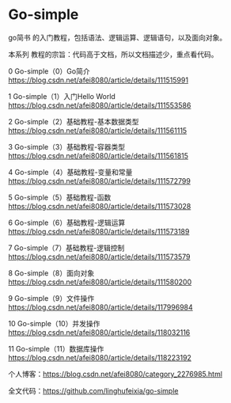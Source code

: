 # Go-simple
go简书 的入门教程，包括语法、逻辑运算、逻辑语句，以及面向对象。

本系列 教程的宗旨：代码高于文档，所以文档描述少，重点看代码。

0 Go-simple（0）Go简介
https://blog.csdn.net/afei8080/article/details/111515991

1 Go-simple（1）入门Hello World
https://blog.csdn.net/afei8080/article/details/111553586

2 Go-simple（2）基础教程-基本数据类型
https://blog.csdn.net/afei8080/article/details/111561115

3 Go-simple（3）基础教程-容器类型
https://blog.csdn.net/afei8080/article/details/111561815

4 Go-simple（4）基础教程-变量和常量
https://blog.csdn.net/afei8080/article/details/111572799

5 Go-simple（5）基础教程-函数
https://blog.csdn.net/afei8080/article/details/111573028

6 Go-simple（6）基础教程-逻辑运算
https://blog.csdn.net/afei8080/article/details/111573189

7 Go-simple（7）基础教程-逻辑控制
https://blog.csdn.net/afei8080/article/details/111573579

8 Go-simple（8）面向对象
https://blog.csdn.net/afei8080/article/details/111580200

9 Go-simple（9）文件操作
https://blog.csdn.net/afei8080/article/details/117996984

10 Go-simple（10）并发操作
https://blog.csdn.net/afei8080/article/details/118032116

11 Go-simple（11）数据库操作
https://blog.csdn.net/afei8080/article/details/118223192

个人博客：https://blog.csdn.net/afei8080/category_2276985.html

全文代码：https://github.com/linghufeixia/go-simple

